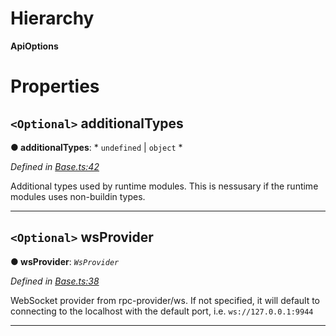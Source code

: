 

# Hierarchy

**ApiOptions**

# Properties

<a id="additionaltypes"></a>

## `<Optional>` additionalTypes

**● additionalTypes**: * `undefined` &#124; `object`
*

*Defined in [Base.ts:42](https://github.com/polkadot-js/api/blob/82dcbe5/packages/api/src/Base.ts#L42)*

Additional types used by runtime modules. This is nessusary if the runtime modules uses non-buildin types.

___
<a id="wsprovider"></a>

## `<Optional>` wsProvider

**● wsProvider**: *`WsProvider`*

*Defined in [Base.ts:38](https://github.com/polkadot-js/api/blob/82dcbe5/packages/api/src/Base.ts#L38)*

WebSocket provider from rpc-provider/ws. If not specified, it will default to connecting to the localhost with the default port, i.e. `ws://127.0.0.1:9944`

___

